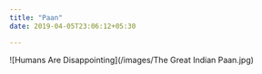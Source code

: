 ```yaml
---
title: "Paan"
date: 2019-04-05T23:06:12+05:30

---
```


![Humans Are Disappointing](/images/The Great Indian Paan.jpg)